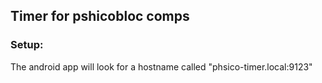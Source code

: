 ## Timer for pshicobloc comps

### Setup:
The android app will look for a hostname called "phsico-timer.local:9123"
